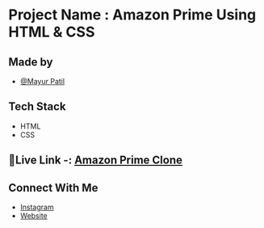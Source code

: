 # Project Name : Amazon Prime Using HTML & CSS  

## Made by 

- [@Mayur Patil](https://github.com/Mayurpatillll)

## Tech Stack

* HTML
* CSS

## 🔗Live Link -: [Amazon Prime Clone ](https://mayurpatillll.github.io/Amazon-Prime-Clone-Using-HTML-CSS)


## Connect With Me

 * [Instagram ](https://www.instagram.com/iam.mayurpatil/)
 * [Website ](https://mayurpatil.online)


